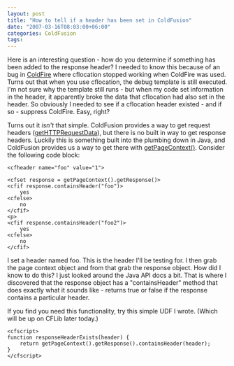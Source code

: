```yaml
---
layout: post
title: "How to tell if a header has been set in ColdFusion"
date: "2007-03-16T08:03:00+06:00"
categories: ColdFusion 
tags: 
---
```


Here is an interesting question - how do you determine if something has been added to the response header? I needed to know this because of an bug in <a href="http://coldfire.riaforge.org">ColdFire</a> where cflocation stopped working when ColdFire was used. Turns out that when you use cflocation, the debug template is still executed. I'm not sure why the template still runs - but when my code set information in the header, it apparently broke the data that cflocation had also set in the header. So obviously I needed to see if a cflocation header existed - and if so - suppress ColdFire. Easy, right?
<!--more-->
Turns out it <i>isn't</i> that simple. ColdFusion provides a way to get request headers (<a href="http://www.cfquickdocs.com/?getDoc=GetHttpRequestData">getHTTPRequestData</a>), but there is no built in way to get response headers. Luckily this is something built into the plumbing down in Java, and ColdFusion provides us a way to get there with <a href="http://www.cfquickdocs.com/?getDoc=GetPageContext">getPageContext()</a>. Consider the following code block:

<pre><code class="language-javascript">&lt;cfheader name="foo" value="1"&gt;

&lt;cfset response = getPageContext().getResponse()&gt;
&lt;cfif response.containsHeader("foo")&gt;
	yes
&lt;cfelse&gt;
	no
&lt;/cfif&gt;
&lt;p&gt;
&lt;cfif response.containsHeader("foo2")&gt;
	yes
&lt;cfelse&gt;
	no
&lt;/cfif&gt;
</code></pre>

I set a header named foo. This is the header I'll be testing for. I then grab the page context object and from that grab the response object. How did I know to do this? I just looked around the Java API docs a bit. That is where I discovered that the response object has a "containsHeader" method that does exactly what it sounds like - returns true or false if the response contains a particular header. 

If you find you need this functionality, try this simple UDF I wrote. (Which will be up on CFLib later today.)

<pre><code class="language-javascript">&lt;cfscript&gt;
function responseHeaderExists(header) {
	return getPageContext().getResponse().containsHeader(header);
}
&lt;/cfscript&gt;
</code></pre>
